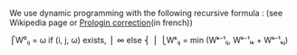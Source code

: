 We use dynamic programming with the following recursive formula : 
(see Wikipedia page or [Prologin correction](https://prologin.org/static/archives/2015/questionnaire/correction.pdf)(in french))

⎧W⁰ᵢⱼ = ω if (i, j, ω) exists, 
⎪      ∞ else
⎨
⎪
⎩Wᵏᵢⱼ = min (Wᵏ⁻¹ᵢⱼ, Wᵏ⁻¹ᵢₖ + Wᵏ⁻¹ₖⱼ)
